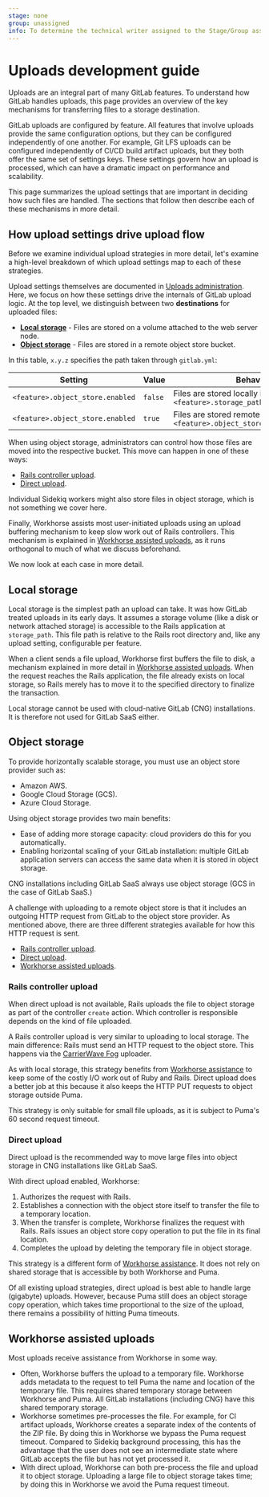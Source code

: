 ```yaml
---
stage: none
group: unassigned
info: To determine the technical writer assigned to the Stage/Group associated with this page, see https://about.gitlab.com/handbook/product/ux/technical-writing/#assignments
---
```


# Uploads development guide

Uploads are an integral part of many GitLab features. To understand how GitLab handles uploads, this page
provides an overview of the key mechanisms for transferring files to a storage destination.

GitLab uploads are configured by feature. All features that involve uploads provide the same configuration options,
but they can be configured independently of one another. For example, Git LFS uploads can be configured
independently of CI/CD build artifact uploads, but they both offer the same set of settings keys. These settings
govern how an upload is processed, which can have a dramatic impact on performance and scalability.

This page summarizes the upload settings that are important in deciding how such files are handled. The sections
that follow then describe each of these mechanisms in more detail.

## How upload settings drive upload flow

Before we examine individual upload strategies in more detail, let's examine a high-level
breakdown of which upload settings map to each of these strategies.

Upload settings themselves are documented in [Uploads administration](../../administration/uploads.md).
Here, we focus on how these settings drive the internals of GitLab upload logic.
At the top level, we distinguish between two **destinations** for uploaded files:

- [**Local storage**](#local-storage) - Files are stored on a volume attached to the web server node.
- [**Object storage**](#object-storage) - Files are stored in a remote object store bucket.

In this table, `x.y.z` specifies the path taken through `gitlab.yml`:

| Setting                                | Value   | Behavior                        |
| -------------------------------------- | ------- | ------------------------------- |
| `<feature>.object_store.enabled`       | `false` | Files are stored locally in `<feature>.storage_path` |
| `<feature>.object_store.enabled`       | `true`  | Files are stored remotely in `<feature>.object_store.remote_directory` |

When using object storage, administrators can control how those files are moved into the respective bucket.
This move can happen in one of these ways:

- [Rails controller upload](#rails-controller-upload).
- [Direct upload](#direct-upload).

Individual Sidekiq workers might also store files in object storage, which is not something we cover here.

Finally, Workhorse assists most user-initiated uploads using an upload buffering mechanism to keep slow work out of Rails controllers.
This mechanism is explained in [Workhorse assisted uploads](#workhorse-assisted-uploads),
as it runs orthogonal to much of what we discuss beforehand.

We now look at each case in more detail.

## Local storage

Local storage is the simplest path an upload can take. It was how GitLab treated uploads in its early days.
It assumes a storage volume (like a disk or network attached storage) is accessible
to the Rails application at `storage_path`. This file path is relative to the Rails root directory and,
like any upload setting, configurable per feature.

When a client sends a file upload, Workhorse first buffers the file to disk, a mechanism explained in more
detail in [Workhorse assisted uploads](#workhorse-assisted-uploads). When the request reaches the Rails
application, the file already exists on local storage, so Rails merely has to move it to the specified
directory to finalize the transaction.

Local storage cannot be used with cloud-native GitLab (CNG) installations. It is therefore not used for
GitLab SaaS either.

## Object storage

To provide horizontally scalable storage, you must use an object store provider such as:

- Amazon AWS.
- Google Cloud Storage (GCS).
- Azure Cloud Storage.

Using object storage provides two main benefits:

- Ease of adding more storage capacity: cloud providers do this for you automatically.
- Enabling horizontal scaling of your GitLab installation: multiple GitLab application servers can access the same data
  when it is stored in object storage.

CNG installations including GitLab SaaS always use object storage (GCS in the case of GitLab SaaS.)

A challenge with uploading to a remote object store is that it includes an outgoing HTTP request from
GitLab to the object store provider. As mentioned above, there are three different strategies available for how
this HTTP request is sent.

- [Rails controller upload](#rails-controller-upload).
- [Direct upload](#direct-upload).
- [Workhorse assisted uploads](#workhorse-assisted-uploads).

### Rails controller upload

When direct upload is not available, Rails uploads the file to object storage
as part of the controller `create` action. Which controller is responsible depends on the kind of file uploaded.

A Rails controller upload is very similar to uploading to local storage. The main difference: Rails must
send an HTTP request to the object store. This happens via the [CarrierWave Fog](https://github.com/carrierwaveuploader/carrierwave#fog)
uploader.

As with local storage, this strategy benefits from [Workhorse assistance](#workhorse-assisted-uploads) to
keep some of the costly I/O work out of Ruby and Rails. Direct upload does a better job at this because it also keeps the HTTP PUT requests to object storage outside Puma.

This strategy is only suitable for small file uploads, as it is subject to Puma's 60 second request timeout.

### Direct upload

Direct upload is the recommended way to move large files into object storage in CNG installations like GitLab SaaS.

With direct upload enabled, Workhorse:

1. Authorizes the request with Rails.
1. Establishes a connection with the object store itself to transfer the file to a temporary location.
1. When the transfer is complete, Workhorse finalizes the request with Rails. Rails issues an object store copy operation to put the file in its final location.
1. Completes the upload by deleting the temporary file in object storage.

This strategy is a different form of [Workhorse assistance](#workhorse-assisted-uploads). It does not rely on shared storage that is accessible by both Workhorse and Puma.

Of all existing upload strategies, direct upload is best able to handle large (gigabyte) uploads. However, because Puma still does an object storage copy operation, which takes time proportional to the size of the upload, there remains a possibility of hitting Puma timeouts.

## Workhorse assisted uploads

Most uploads receive assistance from Workhorse in some way.

- Often, Workhorse buffers the upload to a temporary file. Workhorse adds metadata to the request to tell
  Puma the name and location of the temporary file. This requires shared temporary storage between Workhorse and Puma.
  All GitLab installations (including CNG) have this shared temporary storage.
- Workhorse sometimes pre-processes the file. For example, for CI artifact uploads, Workhorse creates a separate index
  of the contents of the ZIP file. By doing this in Workhorse we bypass the Puma request timeout.
  Compared to Sidekiq background processing, this has the advantage that the user does not see an intermediate state
  where GitLab accepts the file but has not yet processed it.
- With direct upload, Workhorse can both pre-process the file and upload it to object storage.
  Uploading a large file to object storage takes time; by doing this in Workhorse we avoid the Puma request timeout.
